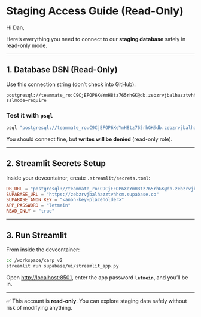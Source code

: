 # Staging Access Guide (Read-Only)

Hi Dan,

Here’s everything you need to connect to our **staging database** safely in read-only mode.

---

## 1. Database DSN (Read-Only)

Use this connection string (don’t check into GitHub):

```
postgresql://teammate_ro:C9CjEFOP6XeYmH8tz765rhGK@db.zebzrvjbalhazztvhhcm.supabase.co:5432/postgres?sslmode=require
```

### Test it with `psql`
```bash
psql "postgresql://teammate_ro:C9CjEFOP6XeYmH8tz765rhGK@db.zebzrvjbalhazztvhhcm.supabase.co:5432/postgres?sslmode=require"   -Atc "select now(), current_user, current_database();"
```

You should connect fine, but **writes will be denied** (read-only role).

---

## 2. Streamlit Secrets Setup

Inside your devcontainer, create `.streamlit/secrets.toml`:

```toml
DB_URL = "postgresql://teammate_ro:C9CjEFOP6XeYmH8tz765rhGK@db.zebzrvjbalhazztvhhcm.supabase.co:5432/postgres?sslmode=require"
SUPABASE_URL = "https://zebzrvjbalhazztvhhcm.supabase.co"
SUPABASE_ANON_KEY = "<anon-key-placeholder>"
APP_PASSWORD = "letmein"
READ_ONLY = "true"
```

---

## 3. Run Streamlit

From inside the devcontainer:

```bash
cd /workspace/carp_v2
streamlit run supabase/ui/streamlit_app.py
```

Open [http://localhost:8501](http://localhost:8501), enter the app password **`letmein`**, and you’ll be in.

---

✅ This account is **read-only**. You can explore staging data safely without risk of modifying anything.

